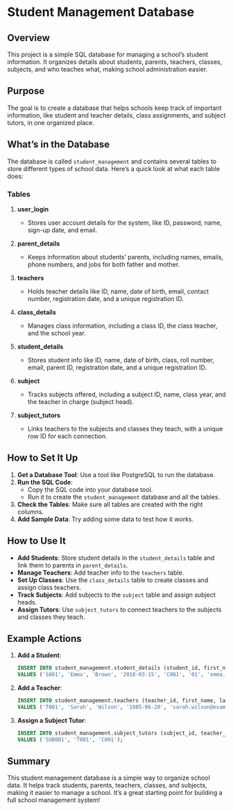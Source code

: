 # Student Management Database

## Overview
This project is a simple SQL database for managing a school’s student information. It organizes details about students, parents, teachers, classes, subjects, and who teaches what, making school administration easier.

## Purpose
The goal is to create a database that helps schools keep track of important information, like student and teacher details, class assignments, and subject tutors, in one organized place.

## What’s in the Database
The database is called `student_management` and contains several tables to store different types of school data. Here’s a quick look at what each table does:

### Tables
1. **user_login**
   - Stores user account details for the system, like ID, password, name, sign-up date, and email.

2. **parent_details**
   - Keeps information about students’ parents, including names, emails, phone numbers, and jobs for both father and mother.

3. **teachers**
   - Holds teacher details like ID, name, date of birth, email, contact number, registration date, and a unique registration ID.

4. **class_details**
   - Manages class information, including a class ID, the class teacher, and the school year.

5. **student_details**
   - Stores student info like ID, name, date of birth, class, roll number, email, parent ID, registration date, and a unique registration ID.

6. **subject**
   - Tracks subjects offered, including a subject ID, name, class year, and the teacher in charge (subject head).

7. **subject_tutors**
   - Links teachers to the subjects and classes they teach, with a unique row ID for each connection.

## How to Set It Up
1. **Get a Database Tool**: Use a tool like PostgreSQL to run the database.
2. **Run the SQL Code**:
   - Copy the SQL code into your database tool.
   - Run it to create the `student_management` database and all the tables.
3. **Check the Tables**: Make sure all tables are created with the right columns.
4. **Add Sample Data**: Try adding some data to test how it works.

## How to Use It
- **Add Students**: Store student details in the `student_details` table and link them to parents in `parent_details`.
- **Manage Teachers**: Add teacher info to the `teachers` table.
- **Set Up Classes**: Use the `class_details` table to create classes and assign class teachers.
- **Track Subjects**: Add subjects to the `subject` table and assign subject heads.
- **Assign Tutors**: Use `subject_tutors` to connect teachers to the subjects and classes they teach.

## Example Actions
1. **Add a Student**:
   ```sql
   INSERT INTO student_management.student_details (student_id, first_name, last_name, date_of_birth, class_id, roll_no, email_id, parent_id, registration_date, registration_id)
   VALUES ('S001', 'Emma', 'Brown', '2010-03-15', 'C001', '01', 'emma.brown@example.com', 'P001', '2025-01-10', 'REG001');
   ```

2. **Add a Teacher**:
   ```sql
   INSERT INTO student_management.teachers (teacher_id, first_name, last_name, date_of_birth, email_id, contact, registration_date, registration_id)
   VALUES ('T001', 'Sarah', 'Wilson', '1985-06-20', 'sarah.wilson@example.com', '555-1234', '2025-01-05', 'TREG001');
   ```

3. **Assign a Subject Tutor**:
   ```sql
   INSERT INTO student_management.subject_tutors (subject_id, teacher_id, class_id)
   VALUES ('SUB001', 'T001', 'C001');
   ```

## Summary
This student management database is a simple way to organize school data. It helps track students, parents, teachers, classes, and subjects, making it easier to manage a school. It’s a great starting point for building a full school management system!